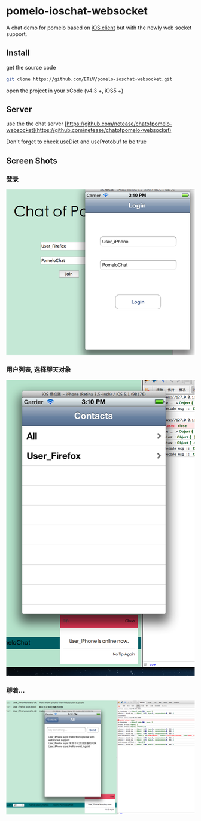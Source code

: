 pomelo-ioschat-websocket
==============

A chat demo for pomelo based on [iOS client](https://github.com/NetEase/pomelo-iosclient) but with the newly web socket support.

## Install
 get the source code

```bash
git clone https://github.com/ETiV/pomelo-ioschat-websocket.git
```

open the project in your xCode (v4.3 +, iOS5 +)

## Server
use the the chat server [https://github.com/netease/chatofpomelo-websocket](https://github.com/netease/chatofpomelo-websocket)

Don't forget to check useDict and useProtobuf to be true

## Screen Shots

### 登录
![Login](https://github.com/ETiV/pomelo-ioschat-websocket/blob/master/ScreenShots/2013-04-20%2015.10.14.png?raw=true)

### 用户列表, 选择聊天对象
![UserList](https://github.com/ETiV/pomelo-ioschat-websocket/blob/master/ScreenShots/2013-04-20%2015.10.31.png?raw=true)

### 聊着...
![Chatting](https://github.com/ETiV/pomelo-ioschat-websocket/blob/master/ScreenShots/2013-04-20%2015.11.53.png?raw=true)